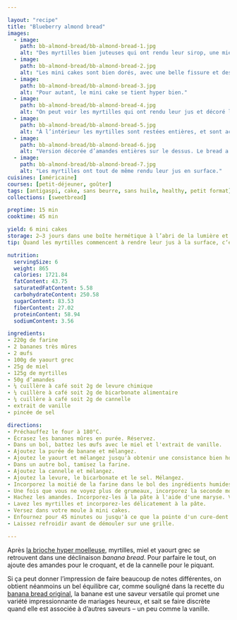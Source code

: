 ```yaml
---

layout: "recipe"
title: "Blueberry almond bread"
images:
  - image:
    path: bb-almond-bread/bb-almond-bread-1.jpg
    alt: "Des myrtilles bien juteuses qui ont rendu leur sirop, une mie câline et des amandes hachées."
  - image:
    path: bb-almond-bread/bb-almond-bread-2.jpg
    alt: "Les mini cakes sont bien dorés, avec une belle fissure et des myrtilles qui ont rendu du jus à la cuisson."
  - image:
    path: bb-almond-bread/bb-almond-bread-3.jpg
    alt: "Pour autant, le mini cake se tient hyper bien."
  - image:
    path: bb-almond-bread/bb-almond-bread-4.jpg
    alt: "On peut voir les myrtilles qui ont rendu leur jus et décoré les breads un peu comme des muffins."
  - image:
    path: bb-almond-bread/bb-almond-bread-5.jpg
    alt: "À l’intérieur les myrtilles sont restées entières, et sont accompagnées de morceaux d’amandes bien craquants."
  - image:
    path: bb-almond-bread/bb-almond-bread-6.jpg
    alt: "Version décorée d’amandes entières sur le dessus. Le bread a moins gonflé."
  - image:
    path: bb-almond-bread/bb-almond-bread-7.jpg
    alt: "Les myrtilles ont tout de même rendu leur jus en surface."
cuisines: [américaine]
courses: [petit-déjeuner, goûter]
tags: [antigaspi, cake, sans beurre, sans huile, healthy, petit format]
collections: [sweetbread]

preptime: 15 min
cooktime: 45 min

yield: 6 mini cakes
storage: 2–3 jours dans une boîte hermétique à l’abri de la lumière et de la chaleur. 5 jours au frigo. 2 mois au congélateur.
tip: Quand les myrtilles commencent à rendre leur jus à la surface, c‘est le signe que la cuisson est presque terminée.

nutrition:
  servingSize: 6
  weight: 865
  calories: 1721.84
  fatContent: 43.75
  saturatedFatContent: 5.58
  carbohydrateContent: 250.58
  sugarContent: 83.53
  fiberContent: 27.02
  proteinContent: 58.94
  sodiumContent: 3.56

ingredients:
- 220g de farine
- 2 bananes très mûres
- 2 œufs
- 100g de yaourt grec
- 25g de miel
- 125g de myrtilles
- 50g d’amandes
- ¼ cuillère à café soit 2g de levure chimique
- ¼ cuillère à café soit 2g de bicarbonate alimentaire
- ¼ cuillère à café soit 2g de cannelle
- extrait de vanille
- pincée de sel

directions:
- Préchauffez le four à 180°C.
- Écrasez les bananes mûres en purée. Réservez.
- Dans un bol, battez les œufs avec le miel et l'extrait de vanille. 
- Ajoutez la purée de banane et mélangez.
- Ajoutez le yaourt et mélangez jusqu'à obtenir une consistance bien homogène.
- Dans un autre bol, tamisez la farine. 
- Ajoutez la cannelle et mélangez. 
- Ajoutez la levure, le bicarbonate et le sel. Mélangez. 
- Incorporez la moitié de la farine dans le bol des ingrédients humides à la maryse. 
- Une fois que vous ne voyez plus de grumeaux, incorporez la seconde moitié. Réservez. 
- Hachez les amandes. Incorporez-les à la pâte à l'aide d'une maryse. Vous pouvez également en réserver 12 entières pour les déposer sur le dessus des cakes.
- Lavez les myrtilles et incorporez-les délicatement à la pâte. 
- Versez dans votre moule à mini cakes. 
- Enfournez pour 45 minutes ou jusqu'à ce que la pointe d'un cure-dent ressorte sèche. 
- Laissez refroidir avant de démouler sur une grille. 

---
```


Après [la brioche hyper moelleuse](brioche-myrtille.html), myrtilles, miel et yaourt grec se retrouvent dans une déclinaison <i lang="en">banana bread</i>. Pour parfaire le tout, on ajoute des amandes pour le croquant, et de la cannelle pour le piquant.

Si ça peut donner l’impression de faire beaucoup de notes différentes, on obtient néanmoins un bel équilibre car, comme souligné dans la recette du [banana bread original](banana-bread.html), la banane est une saveur versatile qui promet une variété impressionnante de mariages heureux, et sait se faire discrète quand elle est associée à d’autres saveurs – un peu comme la vanille.